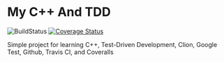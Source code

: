 # My C++ And TDD
![[BuildStatus](https://travis-ci.org/wfs/MyCPPAndTDD)](https://travis-ci.org/wfs/MyCPPAndTDD.svg?branch=master)
[![Coverage Status](https://coveralls.io/repos/github/wfs/MyCPPAndTDD/badge.svg?branch=master)](https://coveralls.io/github/wfs/MyCPPAndTDD?branch=master)

Simple project for learning C++, Test-Driven Development, Clion, Google Test, Github, Travis CI, and Coveralls
